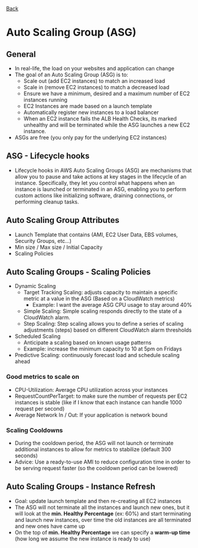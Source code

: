 [Back](./AWS.md)

# Auto Scaling Group (ASG)

## General

- In real-life, the load on your websites and application can change
- The goal of an Auto Scaling Group (ASG) is to:
  - Scale out (add EC2 instances) to match an increased load
  - Scale in (remove EC2 instances) to match a decreased load
  - Ensure we have a minimum, desired and a maximum number of EC2 instances running
  - EC2 Instances are made based on a launch template
  - Automatically register new instances to a load balancer
  - When an EC2 instance fails the ALB Health Checks, its marked unhealthy and will be terminated while the ASG launches a new EC2 instance.
- ASGs are free (you only pay for the underlying EC2 instances)

## ASG - Lifecycle hooks

- Lifecycle hooks in AWS Auto Scaling Groups (ASG) are mechanisms that allow you to pause and take actions at key stages in the lifecycle of an instance. Specifically, they let you control what happens when an instance is launched or terminated in an ASG, enabling you to perform custom actions like initializing software, draining connections, or performing cleanup tasks.

## Auto Scaling Group Attributes

- Launch Template that contains (AMI, EC2 User Data, EBS volumes, Security Groups, etc...)
- Min size / Max size / Initial Capacity
- Scaling Policies

## Auto Scaling Groups - Scaling Policies

- Dynamic Scaling
  - Target Tracking Scaling: adjusts capacity to maintain a specific metric at a value in the ASG (Based on a CloudWatch metrics)
    - Example: I want the average ASG CPU usage to stay around 40%
  - Simple Scaling: Simple scaling responds directly to the state of a CloudWatch alarm.
  - Step Scaling: Step scaling allows you to define a series of scaling adjustments (steps) based on different CloudWatch alarm thresholds
- Scheduled Scaling
  - Anticipate a scaling based on known usage patterns
  - Example: increase the minimum capacity to 10 at 5pm on Fridays
- Predictive Scaling: continuously forecast load and schedule scaling ahead

### Good metrics to scale on

- CPU-Utilization: Average CPU utilization across your instances
- RequestCountPerTarget: to make sure the number of requests per EC2 instances is stable (like if I know that each instance can handle 1000 request per second)
- Average Network In / Out: If your application is network bound

### Scaling Cooldowns

- During the cooldown period, the ASG will not launch or terminate additional instances to allow for metrics to stabilize (default 300 seconds)
- Advice: Use a ready-to-use AMI to reduce configuration time in order to be serving request faster (so the cooldown period can be lowered)

## Auto Scaling Groups - Instance Refresh

- Goal: update launch template and then re-creating all EC2 instances
- The ASG will not terminate all the instances and launch new ones, but it will look at the **min. Healthy Percentage** (ex: 60%) and start terminating and launch new instances, over time the old instances are all terminated and new ones have came up
- On the top of **min. Healthy Percentage** we can specify a **warm-up time** (how long we assume the new instance is ready to use)
